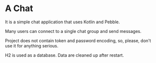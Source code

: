 # A Chat
It is a simple chat application that uses Kotlin and Pebble.

Many users can connect to a single chat group and send messages.

Project does not contain token and password encoding, so, please, don't use it for anything serious.

H2 is used as a database. Data are cleaned up after restart.